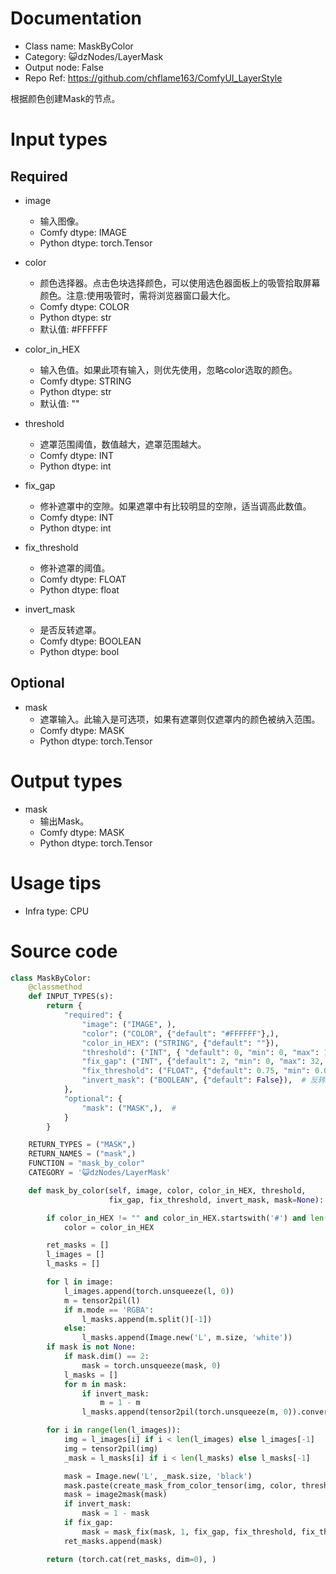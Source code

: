 # Documentation
- Class name: MaskByColor
- Category: 😺dzNodes/LayerMask
- Output node: False
- Repo Ref: https://github.com/chflame163/ComfyUI_LayerStyle

根据颜色创建Mask的节点。

# Input types

## Required

- image
    - 输入图像。
    - Comfy dtype: IMAGE
    - Python dtype: torch.Tensor

- color
    - 颜色选择器。点击色块选择颜色，可以使用选色器面板上的吸管拾取屏幕颜色。注意:使用吸管时，需将浏览器窗口最大化。
    - Comfy dtype: COLOR
    - Python dtype: str
    - 默认值: #FFFFFF

- color_in_HEX
    - 输入色值。如果此项有输入，则优先使用，忽略color选取的颜色。
    - Comfy dtype: STRING
    - Python dtype: str
    - 默认值: ""

- threshold
    - 遮罩范围阈值，数值越大，遮罩范围越大。
    - Comfy dtype: INT
    - Python dtype: int

- fix_gap
    - 修补遮罩中的空隙。如果遮罩中有比较明显的空隙，适当调高此数值。
    - Comfy dtype: INT
    - Python dtype: int

- fix_threshold
    - 修补遮罩的阈值。
    - Comfy dtype: FLOAT
    - Python dtype: float

- invert_mask
    - 是否反转遮罩。
    - Comfy dtype: BOOLEAN
    - Python dtype: bool

## Optional

- mask
    - 遮罩输入。此输入是可选项，如果有遮罩则仅遮罩内的颜色被纳入范围。
    - Comfy dtype: MASK
    - Python dtype: torch.Tensor

# Output types

- mask
    - 输出Mask。
    - Comfy dtype: MASK
    - Python dtype: torch.Tensor

# Usage tips
- Infra type: CPU

# Source code
```python
class MaskByColor:
    @classmethod
    def INPUT_TYPES(s):
        return {
            "required": {
                "image": ("IMAGE", ),
                "color": ("COLOR", {"default": "#FFFFFF"},),
                "color_in_HEX": ("STRING", {"default": ""}),
                "threshold": ("INT", { "default": 0, "min": 0, "max": 100, "step": 1, }),
                "fix_gap": ("INT", {"default": 2, "min": 0, "max": 32, "step": 1}),
                "fix_threshold": ("FLOAT", {"default": 0.75, "min": 0.01, "max": 0.99, "step": 0.01}),
                "invert_mask": ("BOOLEAN", {"default": False}),  # 反转mask
            },
            "optional": {
                "mask": ("MASK",),  #
            }
        }

    RETURN_TYPES = ("MASK",)
    RETURN_NAMES = ("mask",)
    FUNCTION = "mask_by_color"
    CATEGORY = '😺dzNodes/LayerMask'

    def mask_by_color(self, image, color, color_in_HEX, threshold,
                      fix_gap, fix_threshold, invert_mask, mask=None):

        if color_in_HEX != "" and color_in_HEX.startswith('#') and len(color_in_HEX) == 7:
            color = color_in_HEX

        ret_masks = []
        l_images = []
        l_masks = []

        for l in image:
            l_images.append(torch.unsqueeze(l, 0))
            m = tensor2pil(l)
            if m.mode == 'RGBA':
                l_masks.append(m.split()[-1])
            else:
                l_masks.append(Image.new('L', m.size, 'white'))
        if mask is not None:
            if mask.dim() == 2:
                mask = torch.unsqueeze(mask, 0)
            l_masks = []
            for m in mask:
                if invert_mask:
                    m = 1 - m
                l_masks.append(tensor2pil(torch.unsqueeze(m, 0)).convert('L'))

        for i in range(len(l_images)):
            img = l_images[i] if i < len(l_images) else l_images[-1]
            img = tensor2pil(img)
            _mask = l_masks[i] if i < len(l_masks) else l_masks[-1]

            mask = Image.new('L', _mask.size, 'black')
            mask.paste(create_mask_from_color_tensor(img, color, threshold), mask=_mask)
            mask = image2mask(mask)
            if invert_mask:
                mask = 1 - mask
            if fix_gap:
                mask = mask_fix(mask, 1, fix_gap, fix_threshold, fix_threshold)
            ret_masks.append(mask)

        return (torch.cat(ret_masks, dim=0), )
```